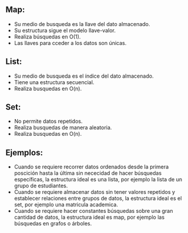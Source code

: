 ## Map:
* Su medio de busqueda es la llave del dato almacenado.
* Su estructura sigue el modelo llave-valor.
* Realiza búsquedas en O(1).
* Las llaves para cceder a los datos son únicas.

## List:
* Su medio de busqueda es el índice del dato almacenado.
* Tiene una estructura secuencial.
* Realiza busquedas en O(n).

## Set:
* No permite datos repetidos.  
* Realiza busquedas de manera aleatoria.
* Realiza busquedas en O(n).

## Ejemplos:
* Cuando se requiere recorrer datos ordenados desde la primera poscición hasta la última sin nececidad de hacer búsquedas específicas, la estructura ideal es una lista, por ejemplo la lista de un grupo de estudiantes.
* Cuando se requiere almacenar datos sin tener valores repetidos y establecer relaciones entre grupos de datos, la estructura ideal es el set, por ejemplo una matricula academica.
* Cuando se requiere hacer constantes búsquedas sobre una gran cantidad de datos, la estructura ideal es map, por ejemplo las búsquedas en grafos o árboles. 
